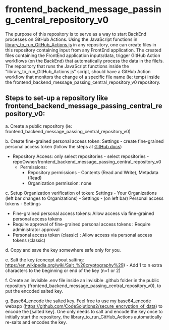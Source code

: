# frontend_backend_message_passing_central_repository_v0

The purpose of this repository is to serve as a way to start BackEnd processes on GitHub Actions. Using the JavaScript functions in [library_to_run_GitHub_Actions.js](https://github.com/CodeSolutions2/my_chatbot/blob/main/library_to_run_GitHub_Actions.js) in any repository, one can create files in this repository containing input from any FrontEnd application. The created files containing the FrontEnd application inputs/data, trigger GitHub Action workflows (on the BackEnd) that automatically process the data in the file/s. The repository that runs the JavaScript functions inside the "library_to_run_GitHub_Actions.js" script, should have a GitHub Action workflow that monitors the change of a specific file name (ie: temp) inside the frontend_backend_message_passing_central_repository_v0 repository.

## Steps to set-up a repository like frontend_backend_message_passing_central_repository_v0:

a. Create a public repository (ie: frontend_backend_message_passing_central_repository_v0)

b. Create fine-grained personal access token: Settings - create fine-grained personal access token (follow the steps at [GitHub docs](https://docs.github.com/en/authentication/keeping-your-account-and-data-secure/managing-your-personal-access-tokens))
- Repository Access: only select repositories - select repositories -  repoOwner/frontend_backend_message_passing_central_repository_v0
    - Permissions: 
        - Repository permissions - Contents (Read and Write), Metadata (Read)
        - Organization permission: none
    
c. Setup Organization verification of token: Settings - Your Organizations (left bar changes to Organizations) - Settings - (on left bar) Personal access tokens - Settings
  - Fine-grained personal access tokens: Allow access via fine-grained personal access tokens 
  - Require approval of fine-grained personal access tokens : Require administrator approval 
  - Personal access token (classic) : Allow access via personal access tokens (classic)

d. Copy and save the key somewhere safe only for you. 

e. Salt the key (concept about salting: https://en.wikipedia.org/wiki/Salt_%28cryptography%29)
    - Add 1 to n extra characters to the beginning or end of the key (n=1 or 2)
    
f. Create an invisible .env file inside an invisible .github folder in the public repository (frontend_backend_message_passing_central_repository_v0), to put the encoded salted key.

g. Base64_encode the salted key. Feel free to use my base64_encode webapp (https://github.com/CodeSolutions2/secure_encryption_of_data) to encode the [salted key]. One only needs to salt and encode the key once to initially start the repository, the library_to_run_GitHub_Actions automatically re-salts and encodes the key.
